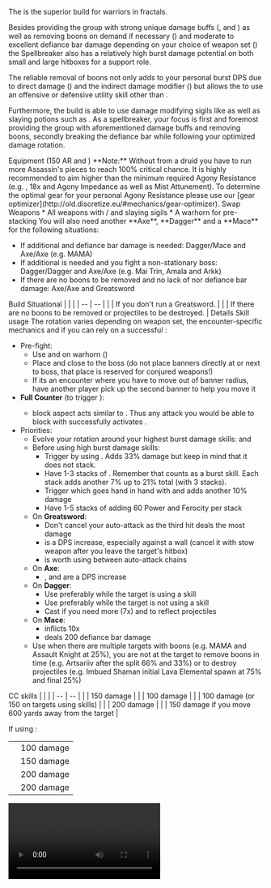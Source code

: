 The <Specialization prefix="hybrid" name="spellbreaker"/> is the superior build for warriors in fractals.

Besides providing the group with strong unique damage buffs (<Skill id="14405"/>, <Skill id="14407"/> and <Trait id="1482"/>) as well as removing boons on demand if necessary (<Skill id="45252" text="false"/><Skill id="45333" text="false"/><Trait id="2162" text="false"/>) and moderate to excellent defiance bar damage depending on your choice of weapon set (<Skill id="14502" text="false"/><Skill id="44937" text="false"/><Skill id="14415" text="false"/><Skill id="44165" text="false"/>) the Spellbreaker also has a relatively high burst damage potential on both small and large hitboxes for a support role. 

The reliable removal of boons not only adds to your personal burst DPS due to direct damage (<Trait id="2126"/>) and the indirect damage modifier (<Trait id="2130"/>) but allows the <Specialization name="chronomancer"/> to use an offensive or defensive utility skill other than <Skill id="10267"/>.

Furthermore, the build is able to use damage modifying sigils like <Item id="24868"/> as well as slaying potions such as <Item id="50082"/>. As a spellbreaker, your focus is first and foremost providing the group with aforementioned damage buffs and removing boons, secondly breaking the defiance bar while following your optimized damage rotation.

<Divider>
Equipment (150 AR and <Trait id="1016" profession="ranger"/>)
</Divider>
<Grid>
<Row>
<Column>
**Note:** Without <Trait id="1016" profession="ranger"/> from a druid <Specialization name="druid"/> you have to run more Assassin's pieces to reach 100% critical chance. It is highly recommended to aim higher than the minimum required Agony Resistance (e.g. <Item id="70596"/>, 18x <Item id="37131"/> and Agony Impedance as well as Mist Attunement). To determine the optimal gear for your personal Agony Resistance please use our [gear optimizer](http://old.discretize.eu/#mechanics/gear-optimizer).
</Column>
</Row>

<Row>
<Column>
<Armor helmId="48075" helmRuneId="24836" helmRuneCount="6" helmAffix="Berserker" helmRune="Scholar" shouldersId="48077" shouldersRuneId="24836" shouldersRuneCount="6" shouldersAffix="Berserker" shouldersRune="Scholar" coatId="48073" coatRuneId="24836" coatRuneCount="6" coatAffix="Berserker" coatRune="Scholar" glovesId="48074" glovesRuneId="24836" glovesRuneCount="6" glovesAffix="Berserker" glovesRune="Scholar" leggingsId="48130" leggingsRuneId="24836" leggingsRuneCount="6" leggingsAffix="Assassin" leggingsRune="Scholar" bootsId="48072" bootsRuneId="24836" bootsRuneCount="6" bootsAffix="Berserker" bootsRune="Scholar"/>
</Column>

<Column>
<Weapons weapon1MainId="46760" weapon1MainSigil1Id="24615" weapon1OffId="46759" weapon1OffSigilId="24868" weapon1MainType="Dagger" weapon1MainAffix="Berserker" weapon1MainSigil1="Force" weapon1OffType="Axe" weapon1OffAffix="Berserker" weapon1OffSigil="Impact" weapon2MainId="46762" weapon2MainSigil1Id="24615" weapon2MainSigil2Id="24868" weapon2MainType="Greatsword" weapon2MainAffix="Berserker" weapon2MainSigil1="Force" weapon2MainSigil2="Impact"/>
<Card>
<CardHeader>
Swap Weapons
</CardHeader>
<CardContent>
* All weapons with <Item id="36053"/>/<Item id="36054"/> and slaying sigils
* A warhorn for pre-stacking
</CardContent>
</Card>
</Column>

<Column>
<Trinkets backItemId="49384" backItemStatId="584" backItemAffix="Berserker" accessory1Id="39233" accessory1Affix="Berserker" accessory2Id="39232" accessory2Affix="Berserker" amuletId="39273" amuletAffix="Berserker" ring1Id="75669" ring1Affix="Berserker" ring2Id="79710" ring2StatId="1128" ring2Affix="Assassin"/>

<Consumables foodId="41569" utilityId="77569" infusionId="37131"/>
</Column>
</Row>

<Row>
<Column>
You will also need another **Axe**, **Dagger** and a **Mace** for the following situations:

- If additional <Condition name="vulnerability"/> and defiance bar damage is needed: Dagger/Mace and Axe/Axe (e.g. MAMA)
- If additional <Condition name="vulnerability"/> is needed and you fight a non-stationary boss: Dagger/Dagger and Axe/Axe (e.g. Mai Trin, Amala and Arkk)
- If there are no boons to be removed and no lack of <Condition name="vulnerability"/> nor defiance bar damage: Axe/Axe and Greatsword
</Column>
</Row>
</Grid>

<Divider>
Build
</Divider>

<Grid>
<Column width="9">
<Traits traits1Id="4" traits1="Strength" traits1Selected="1444,1338,1437" traits2Id="11" traits2="Tactics" traits2Selected="1471,1482,1667" traits3Id="61" traits3="Spellbreaker" traits3Selected="2107,2126,2060"/>
</Column>

<Column>
<Skills utilitySkill1="14402" utilitySkill2="14502" utilitySkill3="14407" utilitySkill4="14405" utilitySkill5="45333"/>

<Card>
<CardHeader>
Situational
</CardHeader>
<CardContent>
| | |
| -- | -- |
| <Trait id="2000" size="big" text="false"/> | If you don't run a Greatsword. |
| <Skill id="14483" size="big" text="false"/> | If there are no boons to be removed or projectiles to be destroyed. |
</CardContent>
</Card>
</Column>
</Grid>

<Divider>
Details
</Divider>

<Grid>
<Column width="9">
<Card>
<CardHeader>
Skill usage
</CardHeader>
<CardContent>
The rotation varies depending on weapon set, the encounter-specific mechanics and if you can rely on a successful <Skill id="44165"/>:

* Pre-fight:
  * Use <Skill id="14394"/> and <Skill id="14393"/> on warhorn (<Boon name="vigor" text="false"/><Boon name="swiftness" text="false"/>)
  * Place <Skill id="14407"/> and <Skill id="14405"/> close to the boss (do not place banners directly at or next to boss, that place is reserved for conjured weapons!)
  * If its an encounter where you have to move out of banner radius, have another player pick up the second banner to help you move it
* **Full Counter** (to trigger <Trait id="1437"/>):
  * <Skill id="44165"/> block aspect acts similar to <Boon name="aegis"/>. Thus any attack you would be able to block with <Boon name="aegis"/> successfully activates <Skill id="44165"/>.
* Priorities:
  * Evolve your rotation around your highest burst damage skills: <Skill id="14399"/> and <Skill id="14554"/>
  * Before using high burst damage skills:
    * Trigger <Trait id="1444"/> by using <Skill id="14502"/>. Adds 33% damage but keep in mind that it does not stack.
    * Have 1-3 stacks of <Trait id="1437"/>. Remember that <Skill id="44165"/> counts as a burst skill. Each stack adds another 7% up to 21% total (with 3 stacks).
    * Trigger <Trait id="2060"/> which goes hand in hand with <Trait id="1437"/> and adds another 10% damage
    * Have 1-5 stacks of <Trait id="2130"/> adding 60 Power and Ferocity per stack
  * On **Greatsword**:
    * Don't cancel your auto-attack as the third hit deals the most damage
    * <Skill id="14447"/> is a DPS increase, especially against a wall (cancel it with stow weapon after you leave the target's hitbox)
    * <Skill id="14510"/> is worth using between auto-attack chains
  * On **Axe**:
    * <Skill id="14421"/>, <Skill id="14398"/> and <Skill id="14418"/> are a DPS increase
  * On **Dagger**:
    * Use <Skill id="44937"/> preferably while the target is using a skill
    * Use <Skill id="44004"/> preferably while the target is not using a skill
    * Cast <Skill id="45160"/> if you need more <Condition name="vulnerability"/> (7x) and to reflect projectiles
  * On **Mace**:
    * <Skill id="14518"/> inflicts 10x <Condition name="vulnerability"/>
    * <Skill id="14415"/> deals 200 defiance bar damage
  * Use <Skill id="45333"/> when there are multiple targets with boons (e.g. MAMA and Assault Knight at 25%), you are not at the target to remove boons in time (e.g. Artsariiv after the split 66% and 33%) or to destroy projectiles (e.g. Imbued Shaman initial Lava Elemental spawn at 75% and final 25%)
</CardContent>
</Card>
</Column>

<Column>
<Card>
<CardHeader>
CC skills
</CardHeader>
<CardContent>
| | |
| -- | -- |
| <Skill id="14502"/> | 150 damage |
| <Skill id="44165"/> | 100 damage |
| <Skill id="44937"/> | 100 damage (or 150 on targets using skills) |
| <Skill id="14415"/> | 200 damage |
| <Skill id="43532"/> | 150 damage if you move 600 yards away from the target |

If using <Skill id="14483"/>:

| | |
| -- | -- |
| <Skill id="14487"/> | 100 damage |
| <Skill id="14488"/> | 150 damage |
| <Skill id="14556"/> | 200 damage |
| <Skill id="14490"/> | 200 damage |
</CardContent>
</Card>

<Video videoId="gmbkqGjnMTc" videoTitle="Dag/Dag & Axe/Axe by Moorbazan [qT]"/>
<Video videoId="kLc_4CxXPUM" videoTitle="Greatsword & Axe/Axe by Elu [iQ]"/>
</Column>
</Grid>